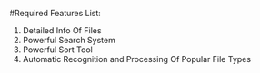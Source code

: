 #Required Features List:
1. Detailed Info Of Files
1. Powerful Search System
1. Powerful Sort Tool
1. Automatic Recognition and Processing Of Popular File Types